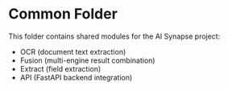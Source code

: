 # Common Folder

This folder contains shared modules for the AI Synapse project:
- OCR (document text extraction)
- Fusion (multi-engine result combination)
- Extract (field extraction)
- API (FastAPI backend integration)
